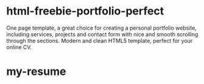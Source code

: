 # html-freebie-portfolio-perfect
One page template, a great choice for creating a personal portfolio website, including services, projects and contact form with nice and smooth scrolling through the sections. Modern and clean HTML5 template, perfect for your online CV.
# my-resume
